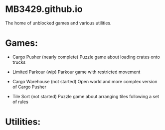 # MB3429.github.io

The home of unblocked games and various utilities.

# Games:

 - Cargo Pusher (nearly complete)
     Puzzle game about loading crates onto trucks
   
 - Limited Parkour (wip)
     Parkour game with restricted movement

 - Cargo Warehouse (not started)
     Open world and more complex version of Cargo Pusher

 - Tile Sort (not started)
     Puzzle game about arranging tiles following a set of rules

# Utilities:

